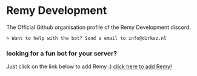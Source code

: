 # Remy Development

The Official Github organisation profile of the Remy Development discord. 

	> Want to help with the bot? Send a email to info@dirkez.nl
	
### looking for a fun bot for your server? 
Just click on the link below to add Remy :)
[click here to add Remy!](url)
